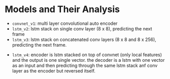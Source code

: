 # Models and Their Analysis

+ `convnet_v1`: multi layer convolutional auto encoder
+ `lstm_v2`: lstm stack on single conv layer (8 x 8), predicting the next frame
+ `lstm_v3`: lstm stack on concatenated conv layers (8 x 8 and 8 x 256), predicting the next frame.
- `lstm_v4`: encoder is lstm stacked on top of convnet (only local features) and the output is one single vector.
            the decoder is a lstm with one vector as an input and then predicting through the same lstm stack anf conv layer as the encoder but reversed itself.